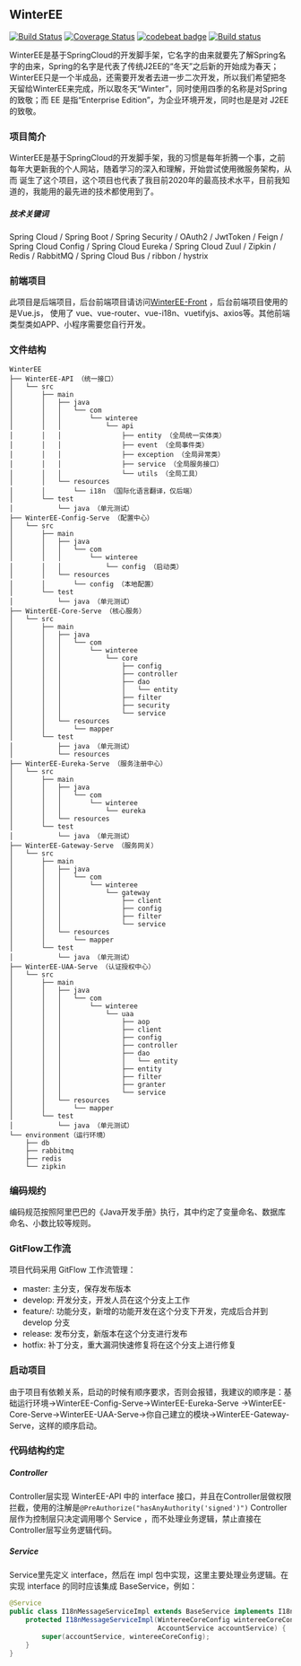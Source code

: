 ## WinterEE
[![Build Status](https://travis-ci.org/renfei-net/WinterEE.svg?branch=master)](https://travis-ci.org/renfei-net/WinterEE)
[![Coverage Status](https://coveralls.io/repos/github/renfei-net/WinterEE/badge.svg?branch=master)](https://coveralls.io/github/renfei-net/WinterEE?branch=master)
[![codebeat badge](https://codebeat.co/badges/c9071c17-7646-4790-831f-d57ec130efd5)](https://codebeat.co/projects/github-com-renfei-net-winteree-master)
[![Build status](https://ci.appveyor.com/api/projects/status/7nnjlgf4a7cppn9f/branch/master?svg=true)](https://ci.appveyor.com/project/NeilRen/winteree/branch/master)

WinterEE是基于SpringCloud的开发脚手架，它名字的由来就要先了解Spring名字的由来，Spring的名字是代表了传统J2EE的“冬天”之后新的开始成为春天；WinterEE只是一个半成品，还需要开发者去进一步二次开发，所以我们希望把冬天留给WinterEE来完成，所以取冬天“Winter”，同时使用四季的名称是对Spring的致敬；而 EE 是指“Enterprise Edition”，为企业环境开发，同时也是是对 J2EE 的致敬。

### 项目简介
WinterEE是基于SpringCloud的开发脚手架，我的习惯是每年折腾一个事，之前每年大更新我的个人网站，随着学习的深入和理解，开始尝试使用微服务架构，从而
诞生了这个项目，这个项目也代表了我目前2020年的最高技术水平，目前我知道的，我能用的最先进的技术都使用到了。
##### 技术关键词
Spring Cloud / Spring Boot / Spring Security / OAuth2 / JwtToken / Feign / Spring Cloud Config / Spring Cloud Eureka / 
Spring Cloud Zuul / Zipkin / Redis / RabbitMQ / Spring Cloud Bus / ribbon / hystrix

### 前端项目
此项目是后端项目，后台前端项目请访问[WinterEE-Front](https://github.com/renfei-net/WinterEE-Front) ，后台前端项目使用的是Vue.js，
使用了 vue、vue-router、vue-i18n、vuetifyjs、axios等。其他前端类型类如APP、小程序需要您自行开发。

### 文件结构
```
WinterEE
├── WinterEE-API （统一接口）
│   └── src
│       ├── main
│       │   ├── java
│       │   │   └── com
│       │   │       └── winteree
│       │   │           └── api
│       │   │               ├── entity （全局统一实体类）
│       │   │               ├── event （全局事件类）
│       │   │               ├── exception （全局异常类）
│       │   │               ├── service （全局服务接口）
│       │   │               └── utils （全局工具）
│       │   └── resources
│       │       └── i18n （国际化语言翻译，仅后端）
│       └── test
│           └── java （单元测试）
├── WinterEE-Config-Serve （配置中心）
│   └── src
│       ├── main
│       │   ├── java
│       │   │   └── com
│       │   │       └── winteree
│       │   │           └── config （启动类）
│       │   └── resources
│       │       └── config （本地配置）
│       └── test
│           └── java （单元测试）
├── WinterEE-Core-Serve （核心服务）
│   └── src
│       ├── main
│       │   ├── java
│       │   │   └── com
│       │   │       └── winteree
│       │   │           └── core
│       │   │               ├── config
│       │   │               ├── controller
│       │   │               ├── dao
│       │   │               │   └── entity
│       │   │               ├── filter
│       │   │               ├── security
│       │   │               └── service
│       │   └── resources
│       │       └── mapper
│       └── test
│           ├── java （单元测试）
│           └── resources
├── WinterEE-Eureka-Serve （服务注册中心）
│   └── src
│       ├── main
│       │   ├── java
│       │   │   └── com
│       │   │       └── winteree
│       │   │           └── eureka
│       │   └── resources
│       └── test
│           └── java （单元测试）
├── WinterEE-Gateway-Serve （服务网关）
│   └── src
│       ├── main
│       │   ├── java
│       │   │   └── com
│       │   │       └── winteree
│       │   │           └── gateway
│       │   │               ├── client
│       │   │               ├── config
│       │   │               ├── filter
│       │   │               └── service
│       │   └── resources
│       │       └── mapper
│       └── test
│           └── java （单元测试）
├── WinterEE-UAA-Serve （认证授权中心）
│   └── src
│       ├── main
│       │   ├── java
│       │   │   └── com
│       │   │       └── winteree
│       │   │           └── uaa
│       │   │               ├── aop
│       │   │               ├── client
│       │   │               ├── config
│       │   │               ├── controller
│       │   │               ├── dao
│       │   │               │   └── entity
│       │   │               ├── entity
│       │   │               ├── filter
│       │   │               ├── granter
│       │   │               └── service
│       │   └── resources
│       │       └── mapper
│       └── test
│           └── java （单元测试）
└── environment（运行环境）
    ├── db
    ├── rabbitmq
    ├── redis
    └── zipkin
```
### 编码规约
编码规范按照阿里巴巴的《Java开发手册》执行，其中约定了变量命名、数据库命名、小数比较等规则。
### GitFlow工作流
项目代码采用 GitFlow 工作流管理：
* master: 主分支，保存发布版本
* develop: 开发分支，开发人员在这个分支上工作
* feature/: 功能分支，新增的功能开发在这个分支下开发，完成后合并到 develop 分支
* release: 发布分支，新版本在这个分支进行发布
* hotfix: 补丁分支，重大漏洞快速修复将在这个分支上进行修复

### 启动项目
由于项目有依赖关系，启动的时候有顺序要求，否则会报错，我建议的顺序是：基础运行环境->WinterEE-Config-Serve->WinterEE-Eureka-Serve
->WinterEE-Core-Serve->WinterEE-UAA-Serve->你自己建立的模块->WinterEE-Gateway-Serve，这样的顺序启动。

### 代码结构约定
##### Controller
Controller层实现 WinterEE-API 中的 interface 接口，并且在Controller层做权限拦截，使用的注解是```@PreAuthorize("hasAnyAuthority('signed')")```
Controller层作为控制层只决定调用哪个 Service ，而不处理业务逻辑，禁止直接在Controller层写业务逻辑代码。
##### Service
Service里先定义 interface，然后在 impl 包中实现，这里主要处理业务逻辑。在实现 interface 的同时应该集成 BaseService，例如：
```java
@Service
public class I18nMessageServiceImpl extends BaseService implements I18nMessageService {
    protected I18nMessageServiceImpl(WintereeCoreConfig wintereeCoreConfig,
                                     AccountService accountService) {
        super(accountService, wintereeCoreConfig);
    }
}
```